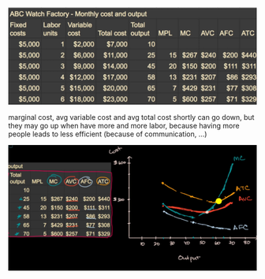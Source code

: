 ![](2023-03-21-22-13-05.png)

marginal cost, avg variable cost and avg total cost shortly can go down, but they may go up when have more and more labor, because having more people leads to less efficient (because of communication, ...) 

![](2023-03-21-22-10-27.png)